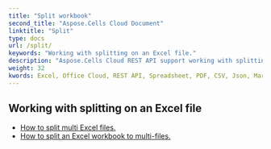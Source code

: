 ```yaml
---
title: "Split workbook"
second_title: "Aspose.Cells Cloud Document"
linktitle: "Split"
type: docs
url: /split/
keywords: "Working with splitting on an Excel file."
description: "Aspose.Cells Cloud REST API support working with splitting on an Excel file. SDK support kinds of development languages. They include Android, C#, Go, Java, NodeJS, Perl, PHP, Python, Ruby, and swift."
weight: 32
kwords: Excel, Office Cloud, REST API, Spreadsheet, PDF, CSV, Json, Markdwon, Split
---
```


## Working with splitting on an Excel file

- [How to split multi Excel files.](/cells/split/multi-files/)
- [How to split an Excel workbook to multi-files.](/cells/workbook/split/)
